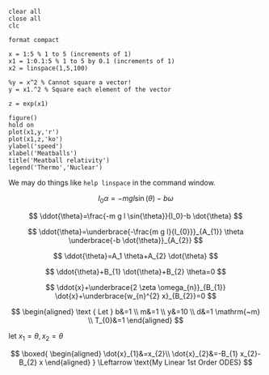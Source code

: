 ``` {.matlab}
clear all
close all
clc

format compact

x = 1:5 % 1 to 5 (increments of 1)
x1 = 1:0.1:5 % 1 to 5 by 0.1 (increments of 1)
x2 = linspace(1,5,100)

%y = x^2 % Cannot square a vector!
y = x1.^2 % Square each element of the vector

z = exp(x1)

figure()
hold on
plot(x1,y,'r')
plot(x1,z,'ko')
ylabel('speed')
xlabel('Meatballs')
title('Meatball relativity')
legend('Thermo','Nuclear')
```

We may do things like `help linspace` in the command window.

<!-- ![](!imgdir/accae280db32dbf8264236b33c397f56c6ee8c05.png) -->

$$
I_{0} \alpha=-m g l \sin (\theta)-b \omega
$$

$$
\ddot{\theta}=\frac{-m g l \sin{\theta}}{I_0}-b \dot{\theta}
$$

$$
\ddot{\theta}=\underbrace{-\frac{m g l}{I_{0}}}_{A_{1}} \theta \underbrace{-b \dot{\theta}}_{A_{2}}
$$

$$
\ddot{\theta}=A_1 \theta+A_{2} \dot{\theta}
$$

<!-- ![](!imgdir/f01df33ff2ec736c471351fe0f6349a8decde608.png) -->

$$
\ddot{\theta}+B_{1} \dot{\theta}+B_{2} \theta=0
$$

<!-- ![](!imgdir/b7b7f2d5c78f4608fbf72cb7461fe89010ee7a04.png) -->

$$
\ddot{x}+\underbrace{2 \zeta \omega_{n}}_{B_{1}} \dot{x}+\underbrace{w_{n}^{2} x}_{B_{2}}=0
$$

<!-- ![](!imgdir/5f7f3afc759be2ef9ecbf5eee8838e3dcddc23ff.png) -->

$$
\begin{aligned}
\text { Let } b&=1 \\
m&=1 \\
y&=10 \\
d&=1 \mathrm{~m} \\
T_{0}&=1
\end{aligned}
$$

<!-- ![](!imgdir/a674c64d9ecff75498d99789e0aec1b69d5818c3.png) -->

let $x_{1}=\theta, x_{2}=\theta$

$$
\boxed{
\begin{aligned}
\dot{x}_{1}&=x_{2}\\
\dot{x}_{2}&=-B_{1} x_{2}-B_{2} x
\end{aligned}
} \Leftarrow \text{My Linear 1st Order ODES}
$$

<!-- ![](!imgdir/90c65fcd8271b6056e285212b5d69dd1c9aa90f4.png) -->
